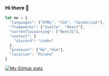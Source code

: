 ### Hi there 👋

```javascript
let me = {
  "languages": ["HTML", "CSS", "JavaScript"],
  "frameworks": ["Svelte", "React"],
  "currentlyLearning": ["NextJS"],
  "contact": {
    "discord": "zzehv"
  },
  "pronouns": ["He","Him"],
  "location": "Poland"
}
```

[![My GitHub stats](https://github-readme-stats.vercel.app/api?username=zzevh&hide=stars&show_icons=true)](https://github.com/zzevh)
